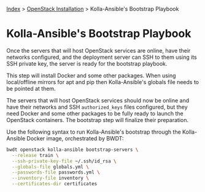 [Index](/)
\> [OpenStack Installation](/openstack-install.html)
\> Kolla-Ansible's Bootstrap Playbook

# Kolla-Ansible's Bootstrap Playbook

Once the servers that will host OpenStack services are online, have their
networks configured, and the deployment server can SSH to them using its
SSH private key, the server is ready for the bootstrap playbook.

This step will install Docker and some other packages. When using local/offline
mirrors for apt and pip then Kolla-Ansible's globals file needs to be
pointed at them.

The servers that will host OpenStack services should now be online and have
their networks and SSH `authorized_keys` files configured, but they need
Docker and some other packages to be fully ready to launch the OpenStack
containers. The bootstrap step will finalize their preparation.

Use the following syntax to run Kolla-Ansible's bootstrap through the
Kolla-Ansible Docker image, orchestrated by BWDT:

```bash
bwdt openstack kolla-ansible bootstrap-servers \
  --release train \
  --ssh-private-key-file ~/.ssh/id_rsa \
  --globals-file globals.yml \
  --passwords-file passwords.yml \
  --inventory-file inventory \
  --certificates-dir certificates
```
